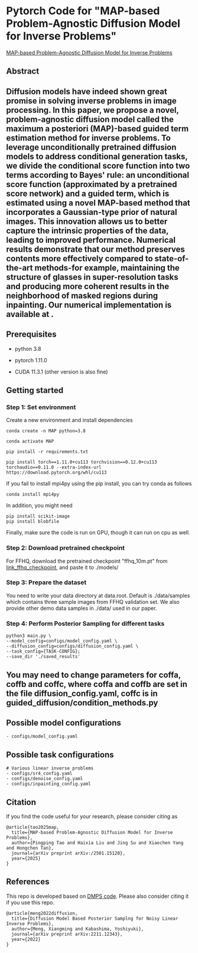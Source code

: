 # Pytorch Code for "MAP-based Problem-Agnostic Diffusion Model for Inverse Problems"

[MAP-based Problem-Agnostic Diffusion Model for Inverse Problems](https://arxiv.org/abs/2501.15128)


## Abstract
Diffusion models have indeed shown great promise in solving inverse problems in image processing. In this paper,
we propose a novel, problem-agnostic diffusion model called the maximum a posteriori (MAP)-based guided term
estimation method for inverse problems. To leverage unconditionally pretrained diffusion models to address conditional
generation tasks, we divide the conditional score function into two terms according to Bayes' rule: an unconditional
score function (approximated by a pretrained score network) and a guided term, which is estimated using a novel
MAP-based method that incorporates a Gaussian-type prior of natural images. This innovation allows us to better
capture the intrinsic properties of the data, leading to improved performance. Numerical results demonstrate that
our method preserves contents more effectively compared to state-of-the-art methods-for example, maintaining the
structure of glasses in super-resolution tasks and producing more coherent results in the neighborhood of masked
regions during inpainting. Our numerical implementation is available at .
-----------------------------------------------------------------------------------------

## Prerequisites
- python 3.8

- pytorch 1.11.0

- CUDA 11.3.1 (other version is also fine)


## Getting started 



### Step 1: Set environment

Create a new environment and install dependencies

```
conda create -n MAP python=3.8

conda activate MAP

pip install -r requirements.txt

pip install torch==1.11.0+cu113 torchvision==0.12.0+cu113 torchaudio==0.11.0 --extra-index-url https://download.pytorch.org/whl/cu113
```

If you fail to install mpi4py using the pip install, you can try conda as follows
```
conda install mpi4py
```

In addition, you might need 

```
pip install scikit-image
pip install blobfile
```

Finally, make sure the code is run on GPU, though it can run on cpu as well.  


### Step 2:  Download pretrained checkpoint
For FFHQ, download the pretrained checkpoint "ffhq_10m.pt"  from  [link_ffhq_checkpoint](https://drive.google.com/drive/folders/1jElnRoFv7b31fG0v6pTSQkelbSX3xGZh?usp=sharing), and paste it to ./models/


### Step 3:  Prepare the dataset
You need to write your data directory at data.root. Default is ./data/samples which contains three sample images from FFHQ validation set. We also provide other demo data samples in ./data/ used in our paper.

### Step 4: Perform Posterior Sampling for different tasks 

```
python3 main.py \
--model_config=configs/model_config.yaml \
--diffusion_config=configs/diffusion_config.yaml \
--task_config={TASK-CONFIG};
--save_dir './saved_results'
```
## You may need to change parameters for coffa, coffb and coffc, where coffa and coffb are set in the file diffusion_config.yaml, coffc is in guided_diffusion/condition_methods.py


## Possible model configurations

```
- configs/model_config.yaml 

```


## Possible task configurations
```
# Various linear inverse problems
- configs/sr4_config.yaml
- configs/denoise_config.yaml
- configs/inpainting_config.yaml

```


## Citation 
If you find the code useful for your research, please consider citing as 

```
@article{tao2025map,
  title={MAP-based Problem-Agnostic Diffusion Model for Inverse Problems},
  author={Pingping Tao and Haixia Liu and Jing Su and Xiaochen Yang and Hongchen Tan},
  journal={arXiv preprint arXiv:/2501.15128},
  year={2025}
}
```


## References

This repo is developed based on [DMPS code](https://github.com/mengxiangming/dmps). Please also consider citing it if you use this repo. 
```
@article{meng2022diffusion,
  title={Diffusion Model Based Posterior Samplng for Noisy Linear Inverse Problems},
  author={Meng, Xiangming and Kabashima, Yoshiyuki},
  journal={arXiv preprint arXiv:2211.12343},
  year={2022}
}

```

